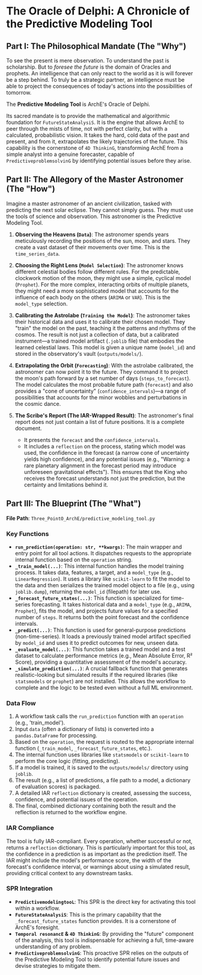 # The Oracle of Delphi: A Chronicle of the Predictive Modeling Tool

## Part I: The Philosophical Mandate (The "Why")

To see the present is mere observation. To understand the past is scholarship. But to *foresee the future* is the domain of Oracles and prophets. An intelligence that can only react to the world as it is will forever be a step behind. To truly be a strategic partner, an intelligence must be able to project the consequences of today's actions into the possibilities of tomorrow.

The **Predictive Modeling Tool** is ArchE's Oracle of Delphi.

Its sacred mandate is to provide the mathematical and algorithmic foundation for `FutureStateAnalysiS`. It is the engine that allows ArchE to peer through the mists of time, not with perfect clarity, but with a calculated, probabilistic vision. It takes the hard, cold data of the past and present, and from it, extrapolates the likely trajectories of the future. This capability is the cornerstone of `4D ThinkinG`, transforming ArchE from a simple analyst into a genuine forecaster, capable of `PredictiveproblemsolvinG` by identifying potential issues before they arise.

## Part II: The Allegory of the Master Astronomer (The "How")

Imagine a master astronomer of an ancient civilization, tasked with predicting the next solar eclipse. They cannot simply guess. They must use the tools of science and observation. This astronomer is the Predictive Modeling Tool.

1.  **Observing the Heavens (`Data`)**: The astronomer spends years meticulously recording the positions of the sun, moon, and stars. They create a vast dataset of their movements over time. This is the `time_series_data`.

2.  **Choosing the Right Lens (`Model Selection`)**: The astronomer knows different celestial bodies follow different rules. For the predictable, clockwork motion of the moon, they might use a simple, cyclical model (`Prophet`). For the more complex, interacting orbits of multiple planets, they might need a more sophisticated model that accounts for the influence of each body on the others (`ARIMA` or `VAR`). This is the `model_type` selection.

3.  **Calibrating the Astrolabe (`Training the Model`)**: The astronomer takes their historical data and uses it to calibrate their chosen model. They "train" the model on the past, teaching it the patterns and rhythms of the cosmos. The result is not just a collection of data, but a calibrated instrument—a trained model artifact (`.joblib` file) that embodies the learned celestial laws. This model is given a unique name (`model_id`) and stored in the observatory's vault (`outputs/models/`).

4.  **Extrapolating the Orbit (`Forecasting`)**: With the astrolabe calibrated, the astronomer can now point it to the future. They command it to project the moon's path forward by a set number of days (`steps_to_forecast`). The model calculates the most probable future path (`forecast`) and also provides a "cone of uncertainty" (`confidence_intervals`)—a range of possibilities that accounts for the minor wobbles and perturbations in the cosmic dance.

5.  **The Scribe's Report (The IAR-Wrapped Result)**: The astronomer's final report does not just contain a list of future positions. It is a complete document.
    *   It presents the `forecast` and the `confidence_intervals`.
    *   It includes a `reflection` on the process, stating which model was used, the confidence in the forecast (a narrow cone of uncertainty yields high confidence), and any potential issues (e.g., "Warning: a rare planetary alignment in the forecast period may introduce unforeseen gravitational effects"). This ensures that the King who receives the forecast understands not just the prediction, but the certainty and limitations behind it.

## Part III: The Blueprint (The "What")

**File Path**: `Three_PointO_ArchE/predictive_modeling_tool.py`

### Key Functions

*   **`run_prediction(operation: str, **kwargs)`**: The main wrapper and entry point for all tool actions. It dispatches requests to the appropriate internal function based on the `operation` string.
*   **`_train_model(...)`**: This internal function handles the model training process. It takes data, features, a target, and a `model_type` (e.g., `LinearRegression`). It uses a library like `scikit-learn` to fit the model to the data and then serializes the trained model object to a file (e.g., using `joblib.dump`), returning the `model_id` (filepath) for later use.
*   **`_forecast_future_states(...)`**: This function is specialized for time-series forecasting. It takes historical data and a `model_type` (e.g., `ARIMA`, `Prophet`), fits the model, and projects future values for a specified number of `steps`. It returns both the point forecast and the confidence intervals.
*   **`_predict(...)`**: This function is used for general-purpose predictions (non-time-series). It loads a previously trained model artifact specified by `model_id` and uses it to predict outcomes for new, unseen data.
*   **`_evaluate_model(...)`**: This function takes a trained model and a test dataset to calculate performance metrics (e.g., Mean Absolute Error, R² Score), providing a quantitative assessment of the model's accuracy.
*   **`_simulate_prediction(...)`**: A crucial fallback function that generates realistic-looking but simulated results if the required libraries (like `statsmodels` or `prophet`) are not installed. This allows the workflow to complete and the logic to be tested even without a full ML environment.

### Data Flow

1.  A workflow task calls the `run_prediction` function with an `operation` (e.g., 'train_model').
2.  Input `data` (often a dictionary of lists) is converted into a `pandas.DataFrame` for processing.
3.  Based on the `operation`, the request is routed to the appropriate internal function (`_train_model`, `_forecast_future_states`, etc.).
4.  The internal function uses libraries like `statsmodels` or `scikit-learn` to perform the core logic (fitting, predicting).
5.  If a model is trained, it is saved to the `outputs/models/` directory using `joblib`.
6.  The result (e.g., a list of predictions, a file path to a model, a dictionary of evaluation scores) is packaged.
7.  A detailed IAR `reflection` dictionary is created, assessing the success, confidence, and potential issues of the operation.
8.  The final, combined dictionary containing both the result and the reflection is returned to the workflow engine.

### IAR Compliance

The tool is fully IAR-compliant. Every operation, whether successful or not, returns a `reflection` dictionary. This is particularly important for this tool, as the confidence in a prediction is as important as the prediction itself. The IAR might include the model's performance score, the width of the forecast's confidence interval, or warnings about using a simulated result, providing critical context to any downstream tasks.

### SPR Integration

*   **`PredictivemodelingtooL`**: This SPR is the direct key for activating this tool within a workflow.
*   **`FutureStateAnalysiS`**: This is the primary capability that the `_forecast_future_states` function provides. It is a cornerstone of ArchE's foresight.
*   **`Temporal resonancE` & `4D ThinkinG`**: By providing the "future" component of the analysis, this tool is indispensable for achieving a full, time-aware understanding of any problem.
*   **`PredictiveproblemsolvinG`**: This proactive SPR relies on the outputs of the Predictive Modeling Tool to identify potential future issues and devise strategies to mitigate them.
